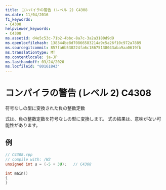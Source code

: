 ```yaml
---
title: コンパイラの警告 (レベル 2) C4308
ms.date: 11/04/2016
f1_keywords:
- C4308
helpviewer_keywords:
- C4308
ms.assetid: d4e5c53c-71b2-4bbc-8a7c-3a2a3180d9d9
ms.openlocfilehash: 138344be8d70866583214a9c5a26f10c972a7889
ms.sourcegitcommit: 857fa6b530224fa6c18675138043aba9aa0619fb
ms.translationtype: MT
ms.contentlocale: ja-JP
ms.lasthandoff: 03/24/2020
ms.locfileid: "80161843"
---
```

# <a name="compiler-warning-level-2-c4308"></a>コンパイラの警告 (レベル 2) C4308

符号なしの型に変換された負の整数定数

式は、負の整数定数を符号なしの型に変換します。 式の結果は、意味がない可能性があります。

## <a name="example"></a>例

```cpp
// C4308.cpp
// compile with: /W2
unsigned int u = (-5 + 3U);   // C4308

int main()
{
}
```
